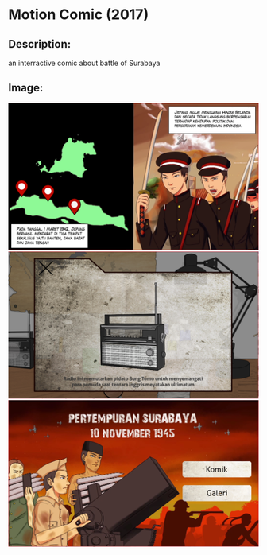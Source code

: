 # Motion Comic (2017)

## Description:
an interractive comic about battle of Surabaya

## Image:
![Screenshoot 1](https://github.com/OttoCh/MotionComic/blob/master/1.png)
![Screenshoot 2](https://github.com/OttoCh/MotionComic/blob/master/2.png)
![Screenshoot 3](https://github.com/OttoCh/MotionComic/blob/master/3.png)